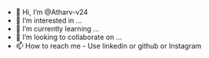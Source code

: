- 👋 Hi, I’m @Atharv-v24
- 👀 I’m interested in ...
- 🌱 I’m currently learning ...
- 💞️ I’m looking to collaborate on ...
- 📫 How to reach me - Use linkedin or github or Instagram 

<!---
Atharv-v24/Atharv-v24 is a ✨ special ✨ repository because its `README.md` (this file) appears on your GitHub profile.
You can click the Preview link to take a look at your changes.
--->

